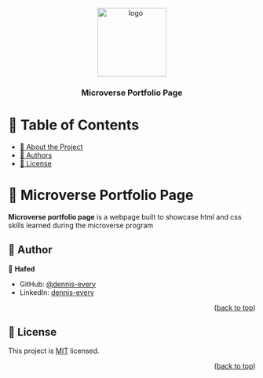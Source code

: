 <a name="readme-top"></a>

<div align="center">

  <img src="murple_logo.png" alt="logo" width="140"  height="auto" />
  <br/>

  <h3><b>Microverse Portfolio Page</b></h3>

</div>

<!-- TABLE OF CONTENTS -->

# 📗 Table of Contents

- [📖 About the Project](#about-project)
- [👥 Authors](#authors)
- [📝 License](#license)

<!-- PROJECT DESCRIPTION -->

# 📖 Microverse Portfolio Page <a name="about-project"></a>

**Microverse portfolio page** is a webpage built to showcase html and css skills learned during the microverse program

<!-- AUTHORS -->

## 👥 Author <a name="authors"></a>

👤 **Hafed**

- GitHub: [@dennis-every](https://github.com/hafedEfheij)
- LinkedIn: [dennis-every](https://www.linkedin.com/in/hafedefhej/)

<p align="right">(<a href="#readme-top">back to top</a>)</p>

<!-- LICENSE -->

## 📝 License <a name="license"></a>

This project is [MIT](./MIT.md) licensed.

<p align="right">(<a href="#readme-top">back to top</a>)</p>
